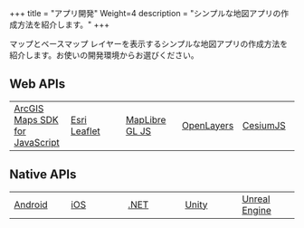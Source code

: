 +++
title = "アプリ開発"
Weight=4
description = "シンプルな地図アプリの作成方法を紹介します。"
+++

マップとベースマップ レイヤーを表示するシンプルな地図アプリの作成方法を紹介します。お使いの開発環境からお選びください。

## Web APIs

<table>
<tbody><tr>
<td style="width:20%"><a href="./create-startup-app-js">ArcGIS Maps SDK for JavaScript</td>
<td style="width:20%"><a href="./create-startup-app-esrileaflet">Esri Leaflet</a></td>
<td style="width:20%"><a href="./create-startup-app-maplibre">MapLibre GL JS</a></td>
<td style="width:20%"><a href="./create-startup-app-openlayers">OpenLayers</a></td>
<td style="width:20%"><a href="./create-startup-app-cesium">CesiumJS</a></td>
</tr></tbody>
</table>

## Native APIs

<table>
<tbody><tr>
<td style="width:20%"><a href="./create-startup-app-android">Android</td>
<td style="width:20%"><a href="./create-startup-app-ios">iOS</a></td>
<td style="width:20%"><a href="./create-startup-app-dotnet">.NET</a></td>
<td style="width:20%"><a href="./create-startup-app-unity">Unity</a></td>
<td style="width:20%"><a href="./create-startup-app-unreal-engine">Unreal Engine</a></td>
</tr></tbody>
</table>


